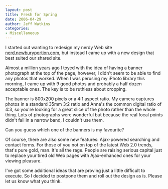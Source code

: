 ```yaml
---
layout: post
title: Fresh for Spring
date: 2006-04-29
author: Jeff Watkins
categories:
- Miscellaneous
---
```


I started out wanting to redesign my nerdy Web site [nerd.newburyportion.com](http://nerd.newburyportion.com), but instead I came up with a new design that best suited our shared site.

Almost a million years ago I toyed with the idea of having a banner photograph at the top of the page, however, I didn't seem to be able to find any photos that worked. When I was perusing my iPhoto library this morning, I came up with 9 good photos and probably a half dozen acceptable ones. The key is to be ruthless about cropping.

The banner is 800x200 pixels or a 4:1 aspect ratio. My camera captures photos in a standard 35mm 3:2 ratio and Anna's the common digital ratio of 4:3, so you're looking for a great slice of the photo rather than the whole thing. Lots of photographs were wonderful but because the real focal points didn't fall in a narrow band, I couldn't use them.

Can you guess which one of the banners is my favourite?

Of course, there are also some new features: Ajax-powered searching and contact forms. For those of you not on top of the latest Web 2.0 trends, that's pure gold, man. It's all the rage. People are raising serious capital just to replace your tired old Web pages with Ajax-enhanced ones for your viewing pleasure.

I've got some additional ideas that are proving just a little difficult to execute. So I decided to postpone them and roll out the design as is. Please let us know what you think.
